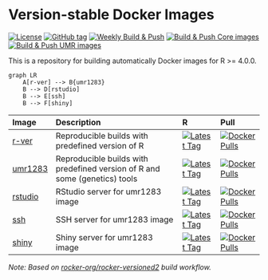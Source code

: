 
<!-- README.md is generated from README.Rmd. Please edit that file -->

# Version-stable Docker Images

<!-- badges: start -->

[![License](https://img.shields.io/github/license/mcanouil/docker-versioned)](LICENSE)
[![GitHub
tag](https://img.shields.io/github/tag/mcanouil/docker-versioned.svg?label=latest%20tag)](https://github.com/mcanouil/docker-versioned)
[![Weekly Build &
Push](https://github.com/mcanouil/docker-versioned/actions/workflows/weekly.yml/badge.svg)](https://github.com/mcanouil/docker-versioned/actions/workflows/weekly.yml)
[![Build & Push Core
images](https://github.com/mcanouil/docker-versioned/actions/workflows/core.yml/badge.svg)](https://github.com/mcanouil/docker-versioned/actions/workflows/core.yml)
[![Build & Push UMR
images](https://github.com/mcanouil/docker-versioned/actions/workflows/umr.yml/badge.svg)](https://github.com/mcanouil/docker-versioned/actions/workflows/umr.yml)
<!-- badges: end -->

This is a repository for building automatically Docker images for R \>=
4.0.0.

``` mermaid
graph LR
    A[r-ver] --> B{umr1283}
    B --> D[rstudio]
    B --> E[ssh]
    B --> F[shiny]
```

| Image                                                | Description                                                                | R                                                                                                                                         | Pull                                                                                                               |
|:-----------------------------------------------------|:---------------------------------------------------------------------------|:------------------------------------------------------------------------------------------------------------------------------------------|:-------------------------------------------------------------------------------------------------------------------|
| [r-ver](https://hub.docker.com/r/mcanouil/r-ver)     | Reproducible builds with predefined version of R                           | [![Latest Tag](https://img.shields.io/docker/v/mcanouil/r-ver.svg?sort=semver&label=latest)](https://hub.docker.com/r/mcanouil/r-ver)     | [![Docker Pulls](https://img.shields.io/docker/pulls/mcanouil/r-ver)](https://hub.docker.com/r/mcanouil/r-ver)     |
| [umr1283](https://hub.docker.com/r/mcanouil/umr1283) | Reproducible builds with predefined version of R and some (genetics) tools | [![Latest Tag](https://img.shields.io/docker/v/mcanouil/umr1283.svg?sort=semver&label=latest)](https://hub.docker.com/r/mcanouil/umr1283) | [![Docker Pulls](https://img.shields.io/docker/pulls/mcanouil/umr1283)](https://hub.docker.com/r/mcanouil/umr1283) |
| [rstudio](https://hub.docker.com/r/mcanouil/rstudio) | RStudio server for umr1283 image                                           | [![Latest Tag](https://img.shields.io/docker/v/mcanouil/rstudio.svg?sort=semver&label=latest)](https://hub.docker.com/r/mcanouil/rstudio) | [![Docker Pulls](https://img.shields.io/docker/pulls/mcanouil/rstudio)](https://hub.docker.com/r/mcanouil/rstudio) |
| [ssh](https://hub.docker.com/r/mcanouil/ssh)         | SSH server for umr1283 image                                               | [![Latest Tag](https://img.shields.io/docker/v/mcanouil/ssh.svg?sort=semver&label=latest)](https://hub.docker.com/r/mcanouil/ssh)         | [![Docker Pulls](https://img.shields.io/docker/pulls/mcanouil/ssh)](https://hub.docker.com/r/mcanouil/ssh)         |
| [shiny](https://hub.docker.com/r/mcanouil/shiny)     | Shiny server for umr1283 image                                             | [![Latest Tag](https://img.shields.io/docker/v/mcanouil/shiny.svg?sort=semver&label=latest)](https://hub.docker.com/r/mcanouil/shiny)     | [![Docker Pulls](https://img.shields.io/docker/pulls/mcanouil/shiny)](https://hub.docker.com/r/mcanouil/shiny)     |

*Note: Based on
[rocker-org/rocker-versioned2](https://github.com/rocker-org/rocker-versioned2)
build workflow.*

